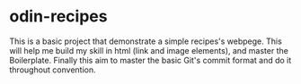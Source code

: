 # odin-recipes
This is a basic project that demonstrate a simple recipes's webpege.
This will help me build my skill in html (link and image elements), and master the Boilerplate.
Finally this aim to master the basic Git's commit format and do it throughout convention.

